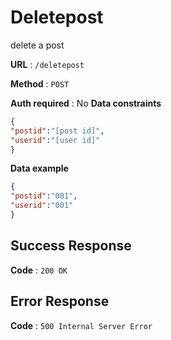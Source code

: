 # Deletepost

delete a post

**URL** : `/deletepost`

**Method** : `POST`

**Auth required** : No
**Data constraints**

```json
{
"postid":"[post id]",
"userid":"[user id]"
}

```

**Data example**

```json
{
"postid":"001",
"userid":"001"
}
```


## Success Response

**Code** : `200 OK`

## Error Response
**Code** : `500 Internal Server Error`

